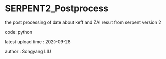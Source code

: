 # SERPENT2_Postprocess
the post processing of date about keff and ZAI result from serpent version 2 

code: python 

latest upload time : 2020-09-28 

author : Songyang LIU

